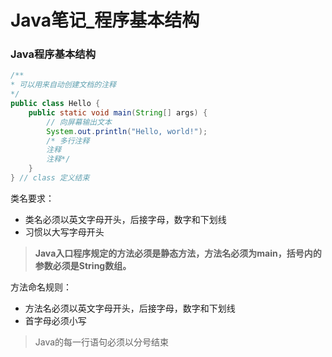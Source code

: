 # Java笔记_程序基本结构


<!--more-->

### Java程序基本结构

``` java
/**
* 可以用来自动创建文档的注释
*/
public class Hello {
    public static void main(String[] args) {
        // 向屏幕输出文本
        System.out.println("Hello, world!");
        /* 多行注释
        注释
        注释*/
    }
} // class 定义结束
```

 类名要求：

- 类名必须以英文字母开头，后接字母，数字和下划线
- 习惯以大写字母开头

> **Java入口程序规定的方法必须是静态方法，方法名必须为main，括号内的参数必须是String数组。**

方法命名规则：

- 方法名必须以英文字母开头，后接字母，数字和下划线
- 首字母必须小写

> Java的每一行语句必须以分号结束
